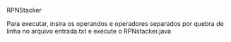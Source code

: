 RPNStacker

Para executar, insira os operandos e operadores separados por quebra de linha no arquivo entrada.txt e execute o RPNstacker.java
